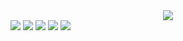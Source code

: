 <div align="center">
  <img src="gif/story.gif" />
</div>

<img src="https://img.shields.io/badge/JAVA-007396?style=for-the-badge&logo=java&logoColor=white">

<img src="https://img.shields.io/badge/MySQL-4479A1?style=for-the-badge&logo=MySQL&logoColor=white">

<img src="https://img.shields.io/badge/Oracle-F80000?style=for-the-badge&logo=Oracle&logoColor=white">

<img src="https://img.shields.io/badge/mysql-2C2255?style=for-the-badge&logo=mysql%20IDE&logoColor=white">

<img src="https://img.shields.io/badge/github-181717?style=for-the-badge&logo=github&logoColor=white">
